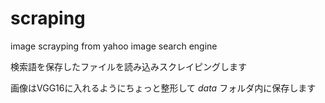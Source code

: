 # scraping

image scrayping from yahoo image search engine

検索語を保存したファイルを読み込みスクレイピングします

画像はVGG16に入れるようにちょっと整形して *data* フォルダ内に保存します

